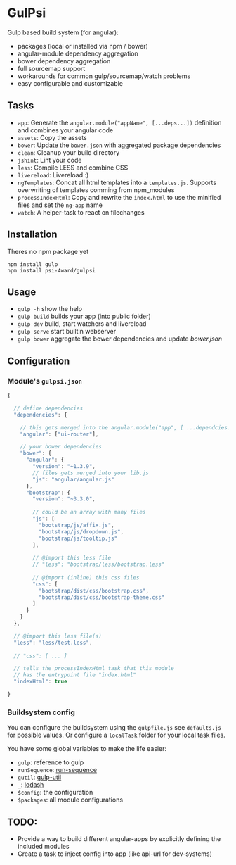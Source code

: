 # GulPsi

Gulp based build system (for angular):
 * packages (local or installed via npm / bower)
 * angular-module dependency aggregation
 * bower dependency aggregation
 * full sourcemap support
 * workarounds for common gulp/sourcemap/watch problems
 * easy configurable and customizable

## Tasks
  * `app`: Generate the `angular.module("appName", [...deps...])` definition and combines your angular code
  * `assets`: Copy the assets
  * `bower`: Update the `bower.json` with aggregated package dependencies
  * `clean`: Cleanup your build directory
  * `jshint`: Lint your code
  * `less`: Compile LESS and combine CSS
  * `livereload`: Livereload :)
  * `ngTemplates`: Concat all html templates into a `templates.js`. Supports overwriting of templates comming from npm_modules
  * `processIndexHtml`: Copy and rewrite the `index.html` to use the minified files and set the `ng-app` name
  * `watch`: A helper-task to react on filechanges
   
## Installation

Theres no npm package yet
```
npm install gulp
npm install psi-4ward/gulpsi
```

## Usage
  * `gulp -h` show the help
  * `gulp build` builds your app (into public folder)
  * `gulp dev` build, start watchers and livereload
  * `gulp serve` start builtin webserver
  * `gulp bower` aggregate the bower dependencies and update *bower.json*

## Configuration

### Module's `gulpsi.json`
```javascript
{

  // define dependencies
  "dependencies": {

    // this gets merged into the angular.module("app", [ ...dependcies... ]);
    "angular": ["ui-router"],

    // your bower dependencies
    "bower": {
      "angular": {
        "version": "~1.3.9",
        // files gets merged into your lib.js
        "js": "angular/angular.js"
      },
      "bootstrap": {
        "version": "~3.3.0",
        
        // could be an array with many files
        "js": [
          "bootstrap/js/affix.js",
          "bootstrap/js/dropdown.js",
          "bootstrap/js/tooltip.js"
        ],
        
        // @import this less file
        // "less": "bootstrap/less/bootstrap.less"
        
        // @import (inline) this css files
        "css": [
          "bootstrap/dist/css/bootstrap.css",
          "bootstrap/dist/css/bootstrap-theme.css"
        ]
      }      
    }
  },

  // @import this less file(s)
  "less": "less/test.less",
  
  // "css": [ ... ]

  // tells the processIndexHtml task that this module
  // has the entrypoint file "index.html"
  "indexHtml": true

}
```

### Buildsystem config

You can configure the buildsystem using the `gulpfile.js` see `defaults.js` for possible values.
Or configure a `localTask` folder for your local task files.

You have some global variables to make the life easier:
* `gulp`: reference to gulp
* `runSequence`: [run-sequence](https://github.com/OverZealous/run-sequence)
* `gutil`: [gulp-util](https://github.com/gulpjs/gulp-util)
* `_`: [lodash](https://lodash.com)
* `$config`: the configuration
* `$packages`: all module configurations

## TODO:
* Provide a way to build different angular-apps by explicitly defining the included modules 
* Create a task to inject config into app (like api-url for dev-systems)
